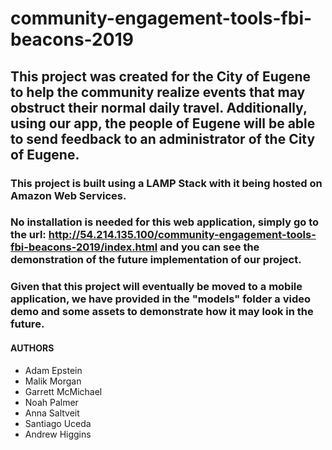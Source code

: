# community-engagement-tools-fbi-beacons-2019

## This project was created for the City of Eugene to help the community realize events that may obstruct their normal daily travel. Additionally, using our app, the people of Eugene will be able to send feedback to an administrator of the City of Eugene.

### This project is built using a LAMP Stack with it being hosted on Amazon Web Services.

### No installation is needed for this web application, simply go to the url: <http://54.214.135.100/community-engagement-tools-fbi-beacons-2019/index.html> and you can see the demonstration of the future implementation of our project.

### Given that this project will eventually be moved to a mobile application, we have provided in the "models" folder a video demo and some assets to demonstrate how it may look in the future.

#### AUTHORS
 * Adam Epstein
 * Malik Morgan
 * Garrett McMichael
 * Noah Palmer
 * Anna Saltveit
 * Santiago Uceda
 * Andrew Higgins